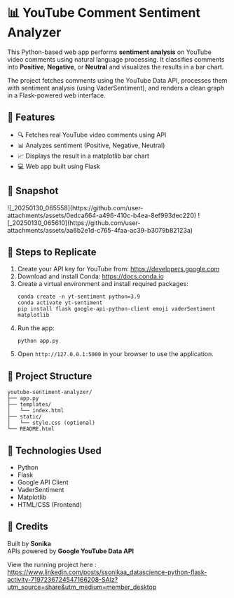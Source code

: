 <h1>📊 YouTube Comment Sentiment Analyzer</h1>

<p>
  This Python-based web app performs <strong>sentiment analysis</strong> on YouTube video comments using natural language processing. 
  It classifies comments into <strong>Positive</strong>, <strong>Negative</strong>, or <strong>Neutral</strong> and visualizes the results in a bar chart.
</p>

<p>
  The project fetches comments using the YouTube Data API, processes them with sentiment analysis (using VaderSentiment), and renders a clean graph 
  in a Flask-powered web interface.
</p>

<h2>🧠 Features</h2>
<ul>
  <li>🔍 Fetches real YouTube video comments using API</li>
  <li>📊 Analyzes sentiment (Positive, Negative, Neutral)</li>
  <li>📈 Displays the result in a matplotlib bar chart</li>
  <li>💻 Web app built using Flask</li>
</ul>

<h2>📸 Snapshot</h2>
<p>
  ![_20250130_065558](https://github.com/user-attachments/assets/0edca664-a496-410c-b4ea-8ef993dec220)
  ![_20250130_065610](https://github.com/user-attachments/assets/aa6b2e1d-c765-4faa-ac39-b3079b82123a)
</p>

<h2>🔁 Steps to Replicate</h2>
<ol>
  <li>Create your API key for YouTube from: <a href="https://developers.google.com" target="_blank">https://developers.google.com</a></li>
  <li>Download and install Conda: <a href="https://docs.conda.io" target="_blank">https://docs.conda.io</a></li>
  <li>
    Create a virtual environment and install required packages:
    <pre><code>conda create -n yt-sentiment python=3.9
conda activate yt-sentiment
pip install flask google-api-python-client emoji vaderSentiment matplotlib</code></pre>
  </li>
  <li>
    Run the app:
    <pre><code>python app.py</code></pre>
  </li>
  <li>Open <code>http://127.0.0.1:5000</code> in your browser to use the application.</li>
</ol>

<h2>📂 Project Structure</h2>
<pre><code>youtube-sentiment-analyzer/
├── app.py
├── templates/
│   └── index.html
├── static/
│   └── style.css (optional)
└── README.html
</code></pre>

<h2>🧪 Technologies Used</h2>
<ul>
  <li>Python</li>
  <li>Flask</li>
  <li>Google API Client</li>
  <li>VaderSentiment</li>
  <li>Matplotlib</li>
  <li>HTML/CSS (Frontend)</li>
</ul>

<h2>🙌 Credits</h2>
<p>
  Built by <strong>Sonika</strong><br/>
  APIs powered by <strong>Google YouTube Data API</strong>
</p>

View the running project here : https://www.linkedin.com/posts/ssonikaa_datascience-python-flask-activity-7197236724547166208-SAlz?utm_source=share&utm_medium=member_desktop <br>






